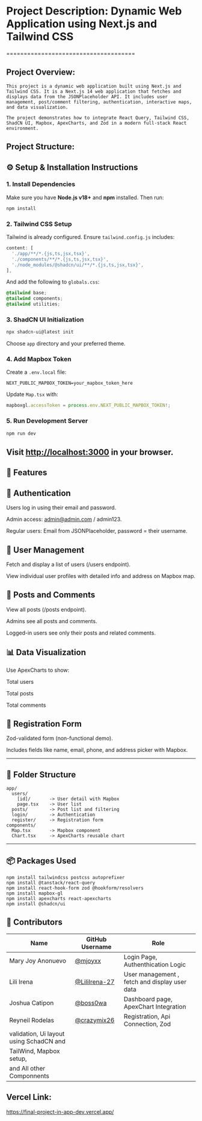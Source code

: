 

# Project Description: Dynamic Web Application using Next.js and Tailwind CSS
=====================================

## Project Overview:
    This project is a dynamic web application built using Next.js and Tailwind CSS. It is a Next.js 14 web application that fetches and displays data from the JSONPlaceholder API. It includes user management, post/comment filtering, authentication, interactive maps, and data visualization.

    The project demonstrates how to integrate React Query, Tailwind CSS, ShadCN UI, Mapbox, ApexCharts, and Zod in a modern full-stack React environment.

## Project Structure:


## ⚙️ Setup & Installation Instructions

### 1. Install Dependencies

Make sure you have **Node.js v18+** and **npm** installed. Then run:

```bash
npm install
```

### 2. Tailwind CSS Setup

Tailwind is already configured. Ensure `tailwind.config.js` includes:

```js
content: [
  './app/**/*.{js,ts,jsx,tsx}',
  './components/**/*.{js,ts,jsx,tsx}',
  './node_modules/@shadcn/ui/**/*.{js,ts,jsx,tsx}',
],
```

And add the following to `globals.css`:

```css
@tailwind base;
@tailwind components;
@tailwind utilities;
```

### 3. ShadCN UI Initialization

```bash
npx shadcn-ui@latest init
```

Choose `app` directory and your preferred theme.

### 4. Add Mapbox Token

Create a `.env.local` file:

```env
NEXT_PUBLIC_MAPBOX_TOKEN=your_mapbox_token_here
```

Update `Map.tsx` with:

```ts
mapboxgl.accessToken = process.env.NEXT_PUBLIC_MAPBOX_TOKEN!;
```

### 5. Run Development Server

```bash
npm run dev
```

Visit [http://localhost:3000](http://localhost:3000) in your browser.
---

## 🌟 Features

## 🔐 Authentication
Users log in using their email and password.

Admin access: admin@admin.com / admin123.

Regular users: Email from JSONPlaceholder, password = their username.

## 👥 User Management
Fetch and display a list of users (/users endpoint).

View individual user profiles with detailed info and address on Mapbox map.

## 📰 Posts and Comments
View all posts (/posts endpoint).

Admins see all posts and comments.

Logged-in users see only their posts and related comments.

## 📊 Data Visualization
Use ApexCharts to show:

Total users

Total posts

Total comments

## 📝 Registration Form
Zod-validated form (non-functional demo).

Includes fields like name, email, phone, and address picker with Mapbox.

---

## 📁 Folder Structure

```
app/
  users/
    [id]/       -> User detail with Mapbox
    page.tsx    -> User list
  posts/        -> Post list and filtering
  login/        -> Authentication
  register/     -> Registration form
components/
  Map.tsx       -> Mapbox component
  Chart.tsx     -> ApexCharts reusable chart
```

---

## 📦 Packages Used

```npm
npm install tailwindcss postcss autoprefixer
npm install @tanstack/react-query
npm install react-hook-form zod @hookform/resolvers
npm install mapbox-gl
npm install apexcharts react-apexcharts
npm install @shadcn/ui
```

## 👥 Contributors

| Name                   | GitHub Username                                  | Role                                          |
| -----------------------| ------------------------------------------------ | ----------------------------------------------|
| Mary Joy Anonuevo      | [@mjoyxx](https://github.com/mjoyxx)             | Login Page, Authenthication Logic             |
| Lili Irena             | [@LiliIrena-27](https://github.com/LiliIrena-27) | User management , fetch and display user data |
| Joshua Catipon         | [@boss0wa](https://github.com/boss0wa)           | Dashboard page, ApexChart Integration         |
| Reyneil Rodelas        | [@crazymix26](https://github.com/crazymix26)     | Registration, Api Connection, Zod             |
                                                                              validation, Ui layout using SchadCN and       |
                                                                              TailWind, Mapbox setup,                       |
                                                                              and All other Componnents                     |


## Vercel Link:
https://final-project-in-app-dev.vercel.app/




